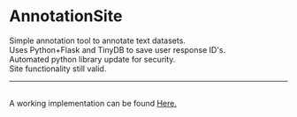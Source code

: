 # AnnotationSite
Simple annotation tool to annotate text datasets.<br>
Uses Python+Flask and TinyDB to save user response ID's.<br>
Automated python library update for security.<br>
Site functionality still valid.
<hr><br>
A working implementation can be found <a href="http://ankitvad.pythonanywhere.com/">Here.</a>

